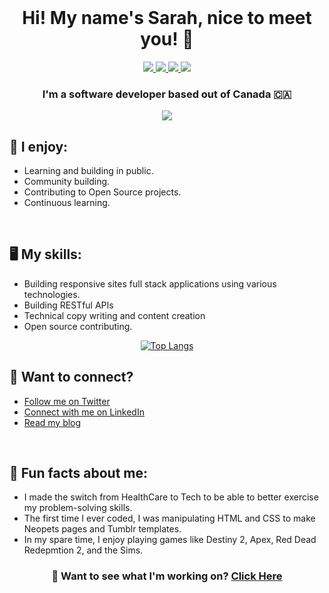 <br>
<h1 align="center">Hi! My name's Sarah, nice to meet you! 👋</h1>

<p align="center">
  <a href="https://www.linkedin.com/in/sarahgerrard/" target="_blank">
    <img src="https://img.shields.io/badge/LinkedIn-0077B5?style=for-the-badge&logo=linkedin&logoColor=white"/>
  </a>
  <a href="https://twitter.com/ladybluenotes" target="_blank">
    <img src="https://img.shields.io/badge/Twitter-1DA1F2?style=for-the-badge&logo=twitter&logoColor=white"/>
  </a>
  <a href="https://sarahgerrard.me" target="_blank">
      <img src="https://img.shields.io/badge/website-000000?style=for-the-badge&logo=About.me&logoColor=white"/>
  </a>
  <a href="https://blog.sarahgerrard.me" target="_blank">
      <img src="https://img.shields.io/badge/Hashnode-2962FF?style=for-the-badge&logo=hashnode&logoColor=white"/>
  </a>
</p>

<h3 align="center">I'm a software developer based out of Canada 🇨🇦</h3>

<div align="center">
  
  <img src="https://github-readme-stats.vercel.app/api?username=ladybluenotes&show_icons=true&theme=dark#gh-dark-mode-only)](https://github.com/ladybluenotes/github-readme-stats#gh-dark-mode-only" />
  
</div>

<h2>🥳  I enjoy:</h2>
<ul>
  <li>
    Learning and building in public.
  </li>
  <li>
    Community building.
  </li>
  <li>
    Contributing to Open Source projects.
  </li>
  <li>
    Continuous learning.
  </li>
 </ul>

 <br>
 
 <h2>🖥️ My skills:</h2>
<ul>
  <li>
    Building responsive sites full stack applications using various technologies.
  </li>
  <li>
    Building RESTful APIs
  </li>
  <li>
    Technical copy writing and content creation
  </li>
  <li>
    Open source contributing.
  </li>
 </ul>

<div align="center">
 
[![Top Langs](https://github-readme-stats.vercel.app/api/top-langs/?username=ladybluenotes&layout=compact)](https://github.com/ladybluenotes/github-readme-stats)

</div>

<h2>📱  Want to connect?</h2>
<ul>
   <li>
     <a href="https://twitter.com/LadyBluenotes">Follow me on Twitter</a>
  </li>
  <li>
     <a href="https://www.linkedin.com/in/sarahgerrard/">Connect with me on LinkedIn</a>
  </li>
  <li>
     <a href="https://blog.sarahgerrard.me/">Read my blog</a>
  </li>
</ul>

<br>

<h2>💬 Fun facts about me: </h2>
<ul>
   <li>
     I made the switch from HealthCare to Tech to be able to better exercise my problem-solving skills.
  </li>
  <li>
     The first time I ever coded, I was manipulating HTML and CSS to make Neopets pages and Tumblr templates.
  </li>
  <li>
     In my spare time, I enjoy playing games like Destiny 2, Apex, Red Dead Redepmtion 2, and the Sims.
  </li>
</ul>

<h3 align="center">📝 Want to see what I'm working on? <a href="https://docs.sarahgerrard.me/">Click Here</a>

 
